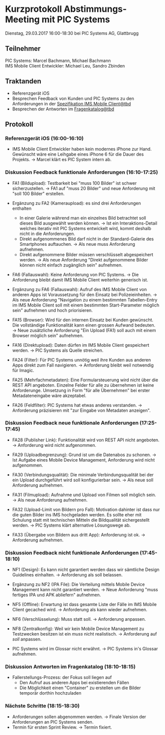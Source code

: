 # Kurzprotokoll Abstimmungs-Meeting mit PIC Systems

Dienstag, 29.03.2017 16:00-18:30 bei PIC Systems AG, Glattbrugg

## Teilnehmer
PIC Systems: Marcel Bachmann, Michael Bachmann  
IMS Mobile Client Entwickler: Michael Leu, Sandro Zbinden  

## Traktanden
- Referenzgerät iOS
- Besprechen Feedback von Kunden und PIC Systems zu den Anforderungen in der [Spezifikation IMS Mobile Client@tbd](https://github.com/IMSmobile/app/blob/master/docs/spec.md)
- Besprechen der Antworten im [Fragenkatalog@tbd](https://github.com/IMSmobile/app/blob/master/docs/questions.md)

## Protokoll

### Referenzgerät iOS (16:00-16:10)
- IMS Mobile Client Entwickler haben kein modernes iPhone zur Hand. Gewünscht wäre eine Leihgabe eines iPhone 6 für die Dauer des Projekts. → Marcel klärt es PIC System intern ab. 

### Diskussion Feedback funktionale Anforderungen (16:10-17:25)

- FA1 (Bildupload): Testbarkeit bei "muss 100 Bilder" ist schwer sicherzustellen. → FA1 auf "muss 20 Bilder" und neue Anforderung mit "soll 100 Bilder" erstellen.

- Ergänzung zu FA2 (Kameraupload): es sind drei Anforderungen enthalten
  - In einer Galerie während man ein einzelnes Bild betrachtet soll dieses Bild ausgewählt werden können. → Ist ein Interaktions-Detail welches iterativ mit PIC Systems entwickelt wird, kommt deshalb nicht in die Anforderungen.
  - Direkt aufgenommenes Bild darf nicht in der Standard-Galerie des Smartphones auftauchen. → Als neue muss Anforderung aufnehmen.
  - Direkt aufgenommene Bilder müssen verschlüsselt abgespeichert werden. → Als neue Anforderung "Direkt aufgenommene Bilder können nicht einfach zugänglich sein" aufnehmen.
  
- FA6 (Fallauswahl): Keine Anforderung von PIC Systems. → Die Anforderung bleibt damit IMS Mobile Client weiterhin generisch ist.
- Ergänzung zu FA6 (Fallauswahl): Aufruf des IMS Mobile Client von anderen Apps ist Voraussetzung für den Einsatz bei Polizeieinheiten. → Als neue Anforderung "Navigation zu einem bestimmten Tabellen-Entry im IMS Mobile Client soll mit einem bestimmten Start-Parameter möglich sein" aufnehmen und hoch priorisieren.

- FA15 (Browser): Wird für den internen Einsatz bei Kunden gewünscht. Die vollständige Funktionalität kann einen grossen Aufwand bedeuten. → Neue zusätzliche Anforderung "Ein Upload (FA1) soll auch mit einem Browser möglich sein" aufnehmen.

- FA16 (Direktupload): Daten dürfen im IMS Mobile Client gespeichert werden. → PIC Systems als Quelle streichen.

- FA24 (Filter): Für PIC Systems unnötig weil ihre Kunden aus anderen Apps direkt zum Fall navigieren. → Anforderung bleibt weil notwendig für Imagic.

- FA25 (Mehrfachmetadaten): Eine Formularsteuerung wird nicht über die REST API angeboten. Einzelne Felder für alle zu übernehmen ist keine Anforderunge. Umsetzung in Form "für alle Übernehmen" bei erster Metadateneingabe wäre akzeptabel.

- FA26 (Feldfilter): PIC Systems hat etwas anderes verstanden. → Anforderung präzisieren mit "zur Eingabe von Metadaten anzeigen".

### Diskussion Feedback neue funktionale Anforderungen (17:25-17:45)

- FA28 (Publisher Link): Funktionalität wird von REST API nicht angeboten. → Anforderung wird nicht aufgenommen.

- FA29 (Uploadbegrenzung): Grund ist um die Datenabos zu schonen. → Ist Aufgabe eines Mobile Device Management, Anforderung wird nicht aufgenommen.

- FA30 (Verbindungsqualität): Die minimale Verbindungsqualität bei der ein Upload durchgeführt wird soll konfigurierbar sein. → Als neue soll Anforderung aufnehmen.

- FA31 (Filmupload): Aufnahme und Upload von Filmen soll möglich sein. → Als neue Anforderung aufnehmen.

- FA32 (Upload-Limit von Bildern pro Fall): Motivation dahinter ist dass nur die guten Bilder ins IMS hochgeladen werden. Es sollte eher mit Schulung statt mit technischen Mitteln die Bildqualität sichergestellt werden. → PIC Systems klärt alternative Lösungswege ab.

- FA33 (Übergabe von Bildern aus dritt App): Anforderung ist ok. → Anforderung aufnehmen.

### Diskussion Feedback nicht funktionale Anforderungen (17:45-18:10)

- NF1 (Design): Es kann nicht garantiert werden dass wir sämtliche Design Guidelines einhalten. → Anforderung als soll belassen.

- Ergänzung zu NF2 (IPA File): Die Verteilung mittels Mobile Device Management kann nicht garantiert werden. → Neue Anforderung "muss fertiges IPA und APK abliefern" aufnehmen.

- NF5 (Offline): Erwartung ist dass gesamte Liste der Fälle im IMS Mobile Client gecached wird. → Anforderung als kann wieder aufnehmen.

- NF6 (Verschlüsselung): Muss statt soll. → Anforderung anpassen.

- NF8 (Zentralkonfig): Weil wir kein Mobile Device Management zu Testzwecken besitzen ist ein _muss_ nicht realistisch. → Anforderung auf _soll_ anpassen.

- PIC Systems wird im Glossar nicht erwähnt. → PIC Systems in's Glossar aufnehmen.

### Diskussion Antworten im Fragenkatalog (18:10-18:15)

- Fallerstellungs-Prozess: der Fokus soll liegen auf
  - Den Aufruf aus anderen Apps bei existierenden Fällen
  - Die Möglichkeit einen "Container" zu erstellen um die Bilder temporär dorthin hochzuladen

### Nächste Schritte (18:15-18:30)

- Anforderungen sollen abgenommen werden. → Finale Version der Anforderungen an PIC Systems senden.
- Termin für ersten Sprint Review. → Termin fixiert.
